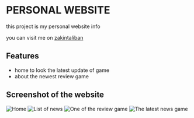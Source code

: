 # PERSONAL WEBSITE

this project is my personal website info

you can visit me on
[zakintaliban](http://steamcommunity.com/id/Zakintaliban)

## Features

- home to look the latest update of game
- about the newest review game

## Screenshot of the website

![Home](https://github.com/Zakintaliban/personal-website-example/blob/master/Images/Home.png)
![List of news](https://github.com/Zakintaliban/personal-website-example/blob/master/Images/list-of-the-news.png)
![One of the review game](https://github.com/Zakintaliban/personal-website-example/blob/master/Images/first-review-game.png)
![The latest news game](https://github.com/Zakintaliban/personal-website-example/blob/master/Images/the-latest-news.png)
